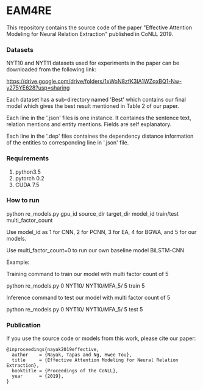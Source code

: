 # EAM4RE #

This repository contains the source code of the paper "Effective Attention Modeling for Neural Relation Extraction" published in CoNLL 2019.

### Datasets ###

NYT10 and NYT11 datasets used for experiments in the paper can be downloaded from the following link:

https://drive.google.com/drive/folders/1xWoN8zfK3IA1WZqxBQ1-Nw-y275YE628?usp=sharing

Each dataset has a sub-directory named 'Best' which contains our final model which gives the best result mentioned in Table 2 of our paper.

Each line in the '.json' files is one instance. It containes the sentence text, relation mentions and entity mentions. Fields are self explanatory.

Each line in the '.dep' files containes the dependency distance information of the entities to corresponding line in '.json' file.

### Requirements ###

1) python3.5
2) pytorch 0.2
3) CUDA 7.5

### How to run ###

python re_models.py gpu_id source_dir target_dir model_id train/test multi_factor_count

Use model_id as 1 for CNN, 2 for PCNN, 3 for EA, 4 for BGWA, and 5 for our models.

Use multi_factor_count=0 to run our own baseline model BiLSTM-CNN

Example:

Training command to train our model with multi factor count of 5

python re_models.py 0 NYT10/ NYT10/MFA_5/ 5 train 5

Inference command to test our model with multi factor count of 5

python re_models.py 0 NYT10/ NYT10/MFA_5/ 5 test 5

### Publication ###

If you use the source code or models from this work, please cite our paper:

```
@inproceedings{nayak2019effective,
  author    = {Nayak, Tapas and Ng, Hwee Tou},
  title     = {Effective Attention Modeling for Neural Relation Extraction},
  booktitle = {Proceedings of the CoNLL},
  year      = {2019},
}
```


